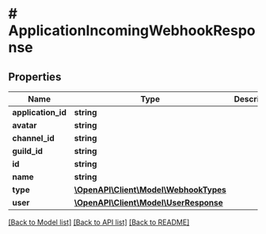 # # ApplicationIncomingWebhookResponse

## Properties

Name | Type | Description | Notes
------------ | ------------- | ------------- | -------------
**application_id** | **string** |  | [optional]
**avatar** | **string** |  | [optional]
**channel_id** | **string** |  | [optional]
**guild_id** | **string** |  | [optional]
**id** | **string** |  |
**name** | **string** |  |
**type** | [**\OpenAPI\Client\Model\WebhookTypes**](WebhookTypes.md) |  |
**user** | [**\OpenAPI\Client\Model\UserResponse**](UserResponse.md) |  | [optional]

[[Back to Model list]](../../README.md#models) [[Back to API list]](../../README.md#endpoints) [[Back to README]](../../README.md)
